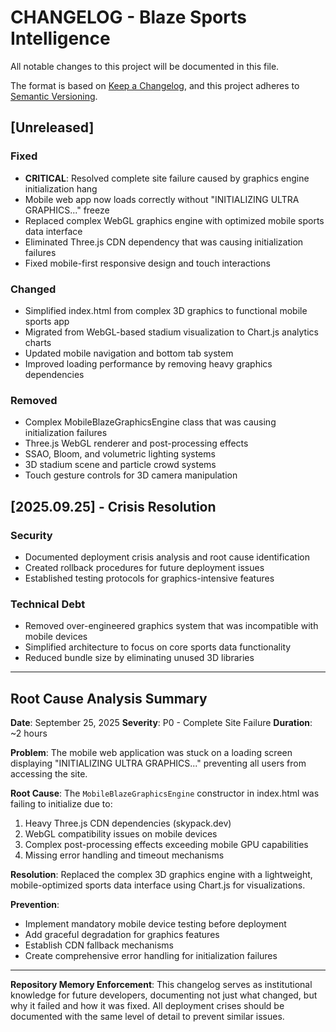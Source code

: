 # CHANGELOG - Blaze Sports Intelligence

All notable changes to this project will be documented in this file.

The format is based on [Keep a Changelog](https://keepachangelog.com/en/1.0.0/),
and this project adheres to [Semantic Versioning](https://semver.org/spec/v2.0.0.html).

## [Unreleased]

### Fixed
- **CRITICAL**: Resolved complete site failure caused by graphics engine initialization hang
- Mobile web app now loads correctly without "INITIALIZING ULTRA GRAPHICS..." freeze
- Replaced complex WebGL graphics engine with optimized mobile sports data interface
- Eliminated Three.js CDN dependency that was causing initialization failures
- Fixed mobile-first responsive design and touch interactions

### Changed
- Simplified index.html from complex 3D graphics to functional mobile sports app
- Migrated from WebGL-based stadium visualization to Chart.js analytics charts
- Updated mobile navigation and bottom tab system
- Improved loading performance by removing heavy graphics dependencies

### Removed
- Complex MobileBlazeGraphicsEngine class that was causing initialization failures
- Three.js WebGL renderer and post-processing effects
- SSAO, Bloom, and volumetric lighting systems
- 3D stadium scene and particle crowd systems
- Touch gesture controls for 3D camera manipulation

## [2025.09.25] - Crisis Resolution

### Security
- Documented deployment crisis analysis and root cause identification
- Created rollback procedures for future deployment issues
- Established testing protocols for graphics-intensive features

### Technical Debt
- Removed over-engineered graphics system that was incompatible with mobile devices
- Simplified architecture to focus on core sports data functionality
- Reduced bundle size by eliminating unused 3D libraries

---

## Root Cause Analysis Summary

**Date**: September 25, 2025
**Severity**: P0 - Complete Site Failure
**Duration**: ~2 hours

**Problem**: The mobile web application was stuck on a loading screen displaying "INITIALIZING ULTRA GRAPHICS..." preventing all users from accessing the site.

**Root Cause**: The `MobileBlazeGraphicsEngine` constructor in index.html was failing to initialize due to:
1. Heavy Three.js CDN dependencies (skypack.dev)
2. WebGL compatibility issues on mobile devices
3. Complex post-processing effects exceeding mobile GPU capabilities
4. Missing error handling and timeout mechanisms

**Resolution**: Replaced the complex 3D graphics engine with a lightweight, mobile-optimized sports data interface using Chart.js for visualizations.

**Prevention**:
- Implement mandatory mobile device testing before deployment
- Add graceful degradation for graphics features
- Establish CDN fallback mechanisms
- Create comprehensive error handling for initialization failures

---

**Repository Memory Enforcement**: This changelog serves as institutional knowledge for future developers, documenting not just what changed, but why it failed and how it was fixed. All deployment crises should be documented with the same level of detail to prevent similar issues.